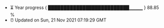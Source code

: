 - ⏳ Year progress { ██████████████████████████▁▁▁▁ } 88.85 %
- ⏰ Updated on Sun, 21 Nov 2021 07:19:29 GMT

